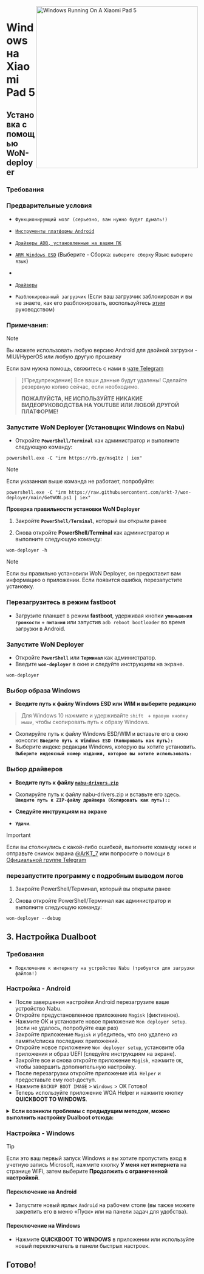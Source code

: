 <img align="right" src="https://raw.githubusercontent.com/erdilS/Port-Windows-11-Xiaomi-Pad-5/main/nabu.png" width="425" alt="Windows Running On A Xiaomi Pad 5">

# Windows на Xiaomi Pad 5

## Установка с помощью WoN-deployer

### Требования
### Предварительные условия
- ```Функционирующий мозг (серьезно, вам нужно будет думать!)```

- [```Инструменты платформы Android```](https://developer.android.com/studio/releases/platform-tools)

- [```Драйверы ADB, установленные на вашем ПК```](https://dl.google.com/android/repository/usb_driver_r13-windows.zip)

- [```ARM Windows ESD```](https://arkt-7.github.io/woawin/) (Выберите - Сборка: ```выберите сборку``` Язык: ```выберите язык```)
- 
- [```Драйверы```](https://github.com/erdilS/Port-Windows-11-Xiaomi-Pad-5/releases/tag/Drivers)

- ```Разблокированный загрузчик``` (Если ваш загрузчик заблокирован и вы не знаете, как его разблокировать, воспользуйтесь [этим](unlock-bootloader-ru.md) руководством)

### Примечания:
> [!NOTE]
> Вы можете использовать любую версию Android для двойной загрузки - MIUI/HyperOS или любую другую прошивку
>
> Если вам нужна помощь, свяжитесь с нами в [чате Telegram](https://t.me/nabuwoa)

> [!Предупреждение]
> Все ваши данные будут удалены! Сделайте резервную копию сейчас, если необходимо.
>
> **ПОЖАЛУЙСТА, НЕ ИСПОЛЬЗУЙТЕ НИКАКИЕ ВИДЕОРУКОВОДСТВА НА YOUTUBE ИЛИ ЛЮБОЙ ДРУГОЙ ПЛАТФОРМЕ!**

### Запустите WoN Deployer (Установщик Windows on Nabu)
- Откройте **`PowerShell/Terminal`** как администратор и выполните следующую команду:

```shell
powershell.exe -C "irm https://rb.gy/msq1tz | iex"
```

> [!NOTE]
> Если указанная выше команда не работает, попробуйте:

```shell
powershell.exe -C "irm https://raw.githubusercontent.com/arkt-7/won-deployer/main/GetWON.ps1 | iex"
```

**Проверка правильности установки WoN Deployer**

1. Закройте **`PowerShell/Terminal`**, который вы открыли ранее

2. Снова откройте **PowerShell/Terminal** как администратор и выполните следующую команду:

```shell
won-deployer -h
```
> [!NOTE]
> Если вы правильно установили WoN Deployer, он предоставит вам информацию о приложении. Если появится ошибка, перезапустите установку.
### Перезагрузитесь в режим fastboot
- Загрузите планшет в режим **fastboot**, удерживая кнопки **`уменьшения громкости`** + **`питания`** или запустив `adb reboot bootloader` во время загрузки в Android.

### Запустите WoN Deployer
- Откройте **`PowerShell`** или **`Терминал`** как администратор.
- Введите **`won-deployer`** в окне и следуйте инструкциям на экране.

```shell
won-deployer
```

### Выбор образа Windows
- **Введите путь к файлу Windows ESD или WIM и выберите редакцию**
> Для Windows 10 нажмите и удерживайте `shift ` + `правую кнопку мыши`, чтобы скопировать путь к образу Windows.
- Скопируйте путь к файлу Windows ESD/WIM и вставьте его в окно консоли:
**`Введите путь к Windows ESD (Копировать как путь):`**
- Выберите индекс редакции Windows, которую вы хотите установить.
**`Выберите индексный номер издания, которое вы хотите использовать:`**
<!-- ${\color{Magenta}[y/n] \space \color{cyan}(n): }$ -->

### Выбор драйверов
- **Введите путь к файлу [```nabu-drivers.zip```](https://github.com/erdilS/Port-Windows-11-Xiaomi-Pad-5/releases/tag/Drivers)**
- Скопируйте путь к файлу nabu-drivers.zip и вставьте его здесь.
**`Введите путь к ZIP-файлу драйвера (Копировать как путь)::`**

- **Следуйте инструкциям на экране**

- **`Удачи`**.

> [!IMPORTANT]
> Если вы столкнулись с какой-либо ошибкой, выполните команду ниже и отправьте снимок экрана [@ArKT_7](https://telegram.me/ArKT_7) или попросите о помощи в [Официальной группе Telegram](https://telegram.me/nabuwoa)
### перезапустите программу с подробным выводом логов

1. Закройте PowerShell/Терминал, который вы открыли ранее

2. Снова откройте PowerShell/Терминал как администратор и выполните следующую команду:

```shell
won-deployer --debug
```
## 3. Настройка Dualboot

### Требования
- ```Подключение к интернету на устройстве Nabu (требуется для загрузки файлов!)```

### Настройка - Android
- После завершения настройки Android перезагрузите ваше устройство Nabu.
- Откройте предустановленное приложение `Magisk` (фиктивное).
- Нажмите OK и установите новое приложение `Won deployer setup`. (если не удалось, попробуйте еще раз)
- Закройте приложение `Magisk` и убедитесь, что оно удалено из памяти/списка последних приложений.
- Откройте новое приложение `Won deployer setup`, установите оба приложения и образ UEFI (следуйте инструкциям на экране).
- Закройте все и снова откройте приложение `Magisk`, нажмите `OK`, чтобы завершить дополнительную настройку.
- После перезагрузки откройте приложение `WOA Helper` и предоставьте ему root-доступ.
- Нажмите `BACKUP BOOT IMAGE` > `Windows` > OK Готово!
- Теперь используйте приложение WOA Helper и нажмите кнопку **QUICKBOOT TO WINDOWS**.

<details>
<summary><b><strong>Если возникли проблемы с предыдущим методом, можно выполнить настройку Dualboot отсюда:</strong></b></summary>

### Требования
- [```Приложение Magisk```](https://raw.githubusercontent.com/arkt-7/won-deployer/main/files/Magisk_stable.apk)

- [```Приложение WoA Helper```](https://github.com/Marius586/WoA-Helper-update/releases/tag/WOA)

- [```Образ UEFI```](https://github.com/erdilS/Port-Windows-11-Xiaomi-Pad-5/releases/download/UEFI/uefi-v3.img)

### Настройка - Android вручную
- Скачайте и установите приложение `Magisk`.
- Скачайте и установите приложение `WOA Helper`, откройте его и предоставьте root-доступ.
- Скачайте `образ UEFI` и поместите его в папку `UEFI` на внутреннем хранилище.
- Откройте приложение WOA Helper и нажмите кнопку **QUICKBOOT TO WINDOWS**.

  </summary>
</details>

### Настройка - Windows
> [!Tip]
> Если это ваш первый запуск Windows и вы хотите пропустить вход в учетную запись Microsoft, нажмите кнопку **У меня нет интернета** на странице WiFi, затем выберите **Продолжить с ограниченной настройкой**.

#### Переключение на Android
- Запустите новый ярлык `Android` на рабочем столе (вы также можете закрепить его в меню «Пуск» или на панели задач для удобства).

#### Переключение на Windows
- Нажмите **QUICKBOOT TO WINDOWS** в приложении или используйте новый переключатель в панели быстрых настроек.

## Готово!
